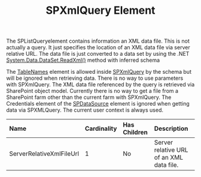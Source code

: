 ﻿---
title: SPXmlQuery Element
articleTitle: SPXmlQuery Element
linktitle: SPXmlQuery Element
description: "This page describes SPListQueryelement element meaning and structure which may be used while configuring Aspose.Words for SharePoint reports."
type: docs
weight: 150
url: /sharepoint/spxmlquery-element/
---

The SPListQueryelement contains information an XML data file. This is not actually a query. It just specifies the location of an XML data file via server relative URL. The data file is just converted to a data set by using the .NET [System.Data.DataSet.ReadXml()](https://docs.microsoft.com/en-us/dotnet/api/system.data.dataset.readxml?view=net-6.0) method with inferred schema

The [TableNames](/words/sharepoint/tablenames-element/) element is allowed inside [SPXmlQuery](/words/sharepoint/spxmlquery-element/) by the schema but will be ignored when retrieving data. There is no way to use parameters with SPXmlQuery. The XML data file referenced by the query is retrieved via SharePoint object model. Currently there is no way to get a file from a SharePoint farm other than the current farm with SPXmlQuery. The Credentials element of the [SPDataSource](/words/sharepoint/spdatasource-element/) element is ignored when getting data via SPXMLQuery. The current user context is always used.

|Name|Cardinality|Has Children|Description|
| :- | :- | :- | :- |
|ServerRelativeXmlFileUrl|1|No|Server relative URL of an XML data file.|
